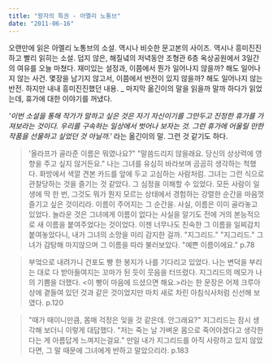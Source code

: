 ```yaml
---
title: "왕자의 특권 - 아멜리 노통브"
date: "2011-06-16"
---
```


오랜만에 읽은 아멜리 노통브의 소설. 역시나 비슷한 문고본의 사이즈. 역시나 흥미진진하고 빨리 읽히는 소설. 덥지 않은, 해질녘의 저녁동안 조형관 6층 옥상공원에서 3일간의 여유를 오늘 마쳤다. 재미있는 설정과, 이쯤에서 뭔가 일어나지 않을까? 해도 일어나지 않는 사건. 몇장을 남기지 않고서, 이쯤에서 반전이 있지 않을까? 해도 일어나지 않는 반전. 하지만 내내 흥미진진했던 내용. \_ 마지막 옮긴이의 말을 읽을까 말까 하다가 읽었는데, 휴가에 대한 이야기를 꺼냈다.

_'이번 소설을 통해 작가가 말하고 싶은 것은 자기 자신이기를 그만두고 진정한 휴가를 가져보라는 것이다. 우리를 구속하는 일상에서 벗어나 보자는 것. 그런 휴가에 어울릴 만한 작품을 선물하고 싶었던 것 아닐까.'_ 라는 옮긴이의 말. 그런 것 같기도 하다.

> '올라프가 골라준 이름은 뭐였나요?" "말씀드리지 않을래요. 당신의 상상력에 영향을 주고 싶지 않거든요." 나는 그녀를 유심히 바라보며 곰곰히 생각하는 척했다. 화방에서 색깔 견본 카드를 앞에 두고 고심하는 사람처럼. 그녀는 그런 식으로 관찰당하는 것을 즐기는 것 같았다. 그 심정을 이해할 수 있었다. 모든 사람이 일생에 딱 한 번, 그것도 뭐가 뭔지 모르는 상태에서 경험하는 강렬한 순간을 마음껏 즐기고 싶은 것이리라. 이름이 주어지는 그 순간을. 사실, 이름은 이미 골라놓고 있었다. 놀라운 것은 그녀에게 이름이 없다는 사실을 알기도 전에 거의 본능적으로 새 이름을 붙여주었다는 것이었다. 이젠 너무나도 친숙한 그 이름을 일찌감치 붙여놓았다니, 내가 그녀의 소망을 미리 감지한 걸까. "지그리드." "지그리드." 그녀가 감탕해 마지않으며 그 이름을 따라 불러보았다. "예쁜 이름이에요." p.78

> 부엌으로 내려가니 건포도 빵 한 봉지가 나를 기다리고 있었다. 나는 변덕을 부리는 대로 다 받아들여지는 꼬마가 된 듯이 웃음을 터뜨렸다. 지그리드의 메모가 나의 기쁨을 더했다. <이 빵이 마음에 드셨으면 해요.>라는 한 문장은 어제 크루아상에 곁들여 있던 것과 같은 것이었지만 마치 새로 차린 아침식사처럼 신선해 보였다. p.120

> "때가 때이니만큼, 몸매 걱정은 잊을 것 같은데. 안그래요?" 지그리드는 잠시 생각해 보더니 이렇게 대답했다. "저는 죽는 날 가벼운 몸으로 죽어야겠다고 생각한다는 게 아름답게 느껴지는걸요." 만일 내가 지그리드를 아직 사랑하고 있지 않았다면, 그 말 때문에 그녀에게 반하고 말았으리라. p.183
